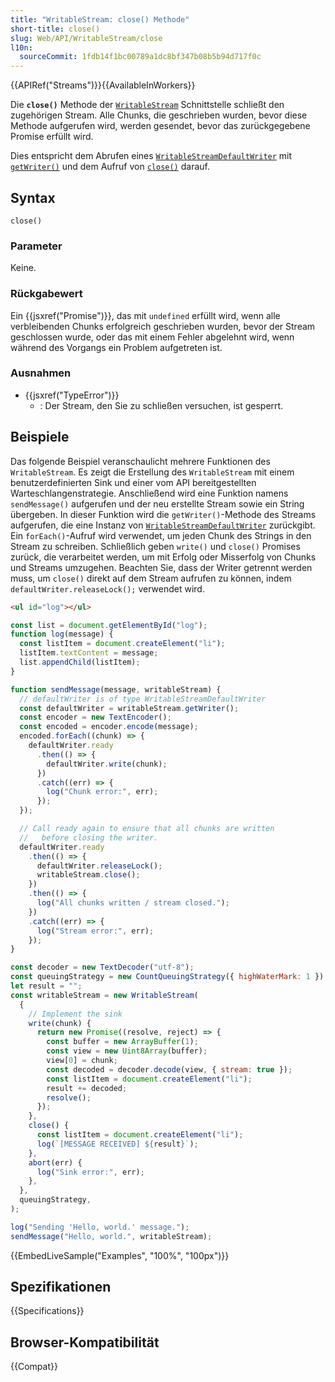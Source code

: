 ```yaml
---
title: "WritableStream: close() Methode"
short-title: close()
slug: Web/API/WritableStream/close
l10n:
  sourceCommit: 1fdb14f1bc00789a1dc8bf347b08b5b94d717f0c
---
```


{{APIRef("Streams")}}{{AvailableInWorkers}}

Die **`close()`** Methode der [`WritableStream`](/de/docs/Web/API/WritableStream) Schnittstelle schließt den zugehörigen Stream. Alle Chunks, die geschrieben wurden, bevor diese Methode aufgerufen wird, werden gesendet, bevor das zurückgegebene Promise erfüllt wird.

Dies entspricht dem Abrufen eines [`WritableStreamDefaultWriter`](/de/docs/Web/API/WritableStreamDefaultWriter) mit [`getWriter()`](/de/docs/Web/API/WritableStream/getWriter) und dem Aufruf von [`close()`](/de/docs/Web/API/WritableStreamDefaultWriter/close) darauf.

## Syntax

```js-nolint
close()
```

### Parameter

Keine.

### Rückgabewert

Ein {{jsxref("Promise")}}, das mit `undefined` erfüllt wird, wenn alle verbleibenden Chunks erfolgreich geschrieben wurden, bevor der Stream geschlossen wurde, oder das mit einem Fehler abgelehnt wird, wenn während des Vorgangs ein Problem aufgetreten ist.

### Ausnahmen

- {{jsxref("TypeError")}}
  - : Der Stream, den Sie zu schließen versuchen, ist gesperrt.

## Beispiele

Das folgende Beispiel veranschaulicht mehrere Funktionen des `WritableStream`. Es zeigt die Erstellung des `WritableStream` mit einem benutzerdefinierten Sink und einer vom API bereitgestellten Warteschlangenstrategie. Anschließend wird eine Funktion namens `sendMessage()` aufgerufen und der neu erstellte Stream sowie ein String übergeben. In dieser Funktion wird die `getWriter()`-Methode des Streams aufgerufen, die eine Instanz von [`WritableStreamDefaultWriter`](/de/docs/Web/API/WritableStreamDefaultWriter) zurückgibt. Ein `forEach()`-Aufruf wird verwendet, um jeden Chunk des Strings in den Stream zu schreiben. Schließlich geben `write()` und `close()` Promises zurück, die verarbeitet werden, um mit Erfolg oder Misserfolg von Chunks und Streams umzugehen. Beachten Sie, dass der Writer getrennt werden muss, um `close()` direkt auf dem Stream aufrufen zu können, indem `defaultWriter.releaseLock();` verwendet wird.

```html hidden
<ul id="log"></ul>
```

```js hidden
const list = document.getElementById("log");
function log(message) {
  const listItem = document.createElement("li");
  listItem.textContent = message;
  list.appendChild(listItem);
}
```

```js
function sendMessage(message, writableStream) {
  // defaultWriter is of type WritableStreamDefaultWriter
  const defaultWriter = writableStream.getWriter();
  const encoder = new TextEncoder();
  const encoded = encoder.encode(message);
  encoded.forEach((chunk) => {
    defaultWriter.ready
      .then(() => {
        defaultWriter.write(chunk);
      })
      .catch((err) => {
        log("Chunk error:", err);
      });
  });

  // Call ready again to ensure that all chunks are written
  //   before closing the writer.
  defaultWriter.ready
    .then(() => {
      defaultWriter.releaseLock();
      writableStream.close();
    })
    .then(() => {
      log("All chunks written / stream closed.");
    })
    .catch((err) => {
      log("Stream error:", err);
    });
}

const decoder = new TextDecoder("utf-8");
const queuingStrategy = new CountQueuingStrategy({ highWaterMark: 1 });
let result = "";
const writableStream = new WritableStream(
  {
    // Implement the sink
    write(chunk) {
      return new Promise((resolve, reject) => {
        const buffer = new ArrayBuffer(1);
        const view = new Uint8Array(buffer);
        view[0] = chunk;
        const decoded = decoder.decode(view, { stream: true });
        const listItem = document.createElement("li");
        result += decoded;
        resolve();
      });
    },
    close() {
      const listItem = document.createElement("li");
      log(`[MESSAGE RECEIVED] ${result}`);
    },
    abort(err) {
      log("Sink error:", err);
    },
  },
  queuingStrategy,
);

log("Sending 'Hello, world.' message.");
sendMessage("Hello, world.", writableStream);
```

{{EmbedLiveSample("Examples", "100%", "100px")}}

## Spezifikationen

{{Specifications}}

## Browser-Kompatibilität

{{Compat}}
